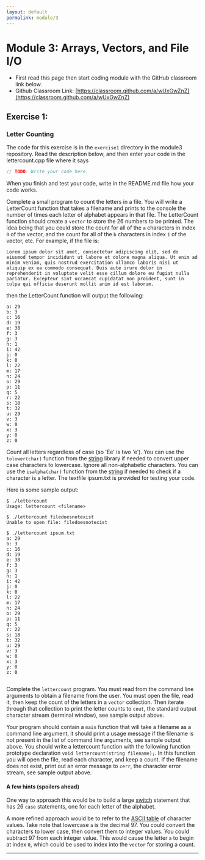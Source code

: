 ```yaml
---
layout: default
permalink: module/3
---
```


# Module 3: Arrays, Vectors, and File I/O

* First read this page then start coding module with the GitHub classroom link below.
* Github Classroom Link: [https://classroom.github.com/a/wUxGwZnZ](https://classroom.github.com/a/wUxGwZnZ)


## Exercise 1: <a class="anchor" id="exercise_1"></a>
### Letter Counting

The code for this exercise is in the `exercise1` directory in the module3 repository. Read the description below, and then enter your code in the lettercount.cpp file where it says 
```c++
// TODO: Write your code here.
```

<div class="requirement">
When you finish and test your code, write in the README.md file how your code works.
</div>

Complete a small program to count the letters in a file. You will write a LetterCount function that takes a filename and prints to the console the number of times each letter of alphabet appears in that file. The LetterCount function should create a `vector` to store the 26 numbers to be printed. The idea being that you could store the count for all of the `a` characters in index `0` of the vector, and the count for all of the `b` characters in index `1` of the vector, etc. For example, if the file is:

```text
Lorem ipsum dolor sit amet, consectetur adipiscing elit, sed do eiusmod tempor incididunt ut labore et dolore magna aliqua. Ut enim ad minim veniam, quis nostrud exercitation ullamco laboris nisi ut aliquip ex ea commodo consequat. Duis aute irure dolor in reprehenderit in voluptate velit esse cillum dolore eu fugiat nulla pariatur. Excepteur sint occaecat cupidatat non proident, sunt in culpa qui officia deserunt mollit anim id est laborum.
```

then the LetterCount function will output the following:

```text
a: 29
b: 3
c: 16
d: 19
e: 38
f: 3
g: 3
h: 1
i: 42
j: 0
k: 0
l: 22
m: 17
n: 24
o: 29
p: 11
q: 5
r: 22
s: 18
t: 32
u: 29
v: 3
w: 0
x: 3
y: 0
z: 0
```

Count all letters regardless of case (so 'Ee' is two 'e').  You can use the `tolower(char)` function from the [string](https://en.cppreference.com/w/cpp/string/byte/tolower) library if needed to convert upper case characters to lowercase. Ignore all non-alphabetic characters. You can use the `isalpha(char)` function from the [string](https://en.cppreference.com/w/cpp/string/byte/isalpha) if needed to check if a character is a letter. The textfile ipsum.txt is provided for testing your code.  


Here is some sample output:

```Shell
$ ./lettercount
Usage: lettercount <filename>

$ ./lettercount filedoesnotexist
Unable to open file: filedoesnotexist

$ ./lettercount ipsum.txt
a: 29
b: 3
c: 16
d: 19
e: 38
f: 3
g: 3
h: 1
i: 42
j: 0
k: 0
l: 22
m: 17
n: 24
o: 29
p: 11
q: 5
r: 22
s: 18
t: 32
u: 29
v: 3
w: 0
x: 3
y: 0
z: 0


```

<div class="requirement">

Complete the `lettercount` program.  You must read from the command line arguments to obtain a filename from the user.  You must open the file, read it, then keep the count of the letters in a `vector` collection.  Then iterate through that collection to print the letter counts to `cout`, the standard output character stream (terminal window), see sample output above. 

Your program should contain a `main` function that will take a filename as a command line argument, it should print a usage message if the filename is not present in the list of command line arguments, see sample output above. You should write a lettercount function with the following function prototype declaration `void lettercount(string filename);`. In this function you will open the file, read each character, and keep a count.  If the filename does not exist, print out an error message to `cerr`, the character error stream, see sample output above.
    
</div>


#### A few hints (spoilers ahead)

One way to approach this would be to build a large [switch](https://en.cppreference.com/w/cpp/language/switch) statement that has 26 `case` statements, one for each letter of the alphabet.

A more refined approach would be to refer to the [ASCII table](https://simple.wikipedia.org/wiki/File:ASCII-Table-wide.svg) of character values. Take note that lowercase `a` is the decimal 97.  You could convert the characters to lower case, then convert them to integer values.  You could subtract 97 from each integer value. This would cause the letter `a` to begin at index `0`, which could be used to index into the `vector` for storing a count. 

---


